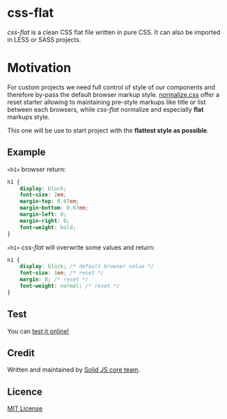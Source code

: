 # css-flat

*css-flat* is a clean CSS flat file written in pure CSS. It can also be imported in LESS or SASS projects.

# Motivation

For custom projects we need full control of style of our components and therefore by-pass the default browser markup style.
[normalize.css](http://necolas.github.io/normalize.css/) offer a reset starter allowing to maintaining pre-style markups like title or list between each browsers, while
*css-flat* normalize and especially **flat** markups style. 

This one will be use to start project with the **flattest style as possible**.

## Example

`<h1>` browser return:

```css
h1 {
    display: block;
    font-size: 2em;
    margin-top: 0.67em;
    margin-bottom: 0.67em;
    margin-left: 0;
    margin-right: 0;
    font-weight: bold;
}
```      

`<h1>` *css-flat* will overwrite some values and return:
```css
h1 {
    display: block; /* default browser value */
    font-size: 1em; /* reset */
    margin: 0; /* reset */
    font-weight: normal; /* reset */
}
```

## Test

You can [test it online!](https://codesandbox.io/s/github/solid-js/css-flat/tree/master/?fontsize=14)

## Credit 

Written and maintained by [Solid JS core team](https://github.com/solid-js). 

## Licence

[MIT License](./LICENSE)


